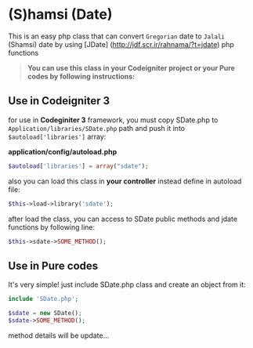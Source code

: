 # (S)hamsi (Date)

This is an easy php class that can convert ` Gregorian ` date to ` Jalali ` (Shamsi) date by using [JDate] (http://jdf.scr.ir/rahnama/?t=jdate) php functions
> **You can use this class in your Codeigniter project or your Pure codes by following instructions:**

## Use in Codeigniter 3

for use in **Codeginiter 3** framework, you must copy SDate.php to `Application/libraries/SDate.php` path and push it into `$autoload['libraries']` array:

**application/config/autoload.php**
```php
$autoload['libraries'] = array("sdate");
```
also you can load this class in **your controller** instead define in autoload file:
```php
$this->load->library('sdate');
```
after load the class, you can access to SDate public methods and jdate functions by following line:
```php
$this->sdate->SOME_METHOD();
```
## Use in Pure codes

It's very simple! just include SDate.php class and create an object from it:
```php
include 'SDate.php';

$sdate = new SDate();
$sdate->SOME_METHOD();
```

method details will be update...
